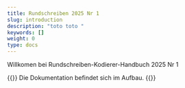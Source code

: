 ```yaml
---
title: Rundschreiben 2025 Nr 1
slug: introduction
description: "toto toto "
keywords: []
weight: 0
type: docs
---
```


Willkomen bei Rundschreiben-Kodierer-Handbuch 2025 Nr 1

{{<alert color="info">}}
Die Dokumentation befindet sich im Aufbau.
{{</alert>}}
